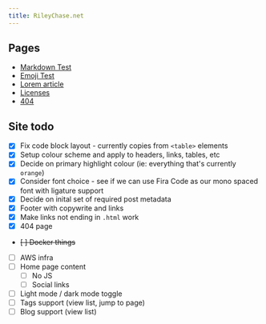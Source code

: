 ```yaml
---
title: RileyChase.net
---
```


## Pages

- [Markdown Test](/markdown_test.html)
- [Emoji Test](/emoji_test.html)
- [Lorem article](/lorem_article.html)
- [Licenses](/licenses.html)
- [404](/404.html)

## Site todo

- [x] Fix code block layout - currently copies from `<table>` elements
- [x] Setup colour scheme and apply to headers, links, tables, etc
- [x] Decide on primary highlight colour (ie: everything that's currently `orange`)
- [x] Consider font choice - see if we can use Fira Code as our mono spaced font with ligature support
- [x] Decide on inital set of required post metadata
- [x] Footer with copywrite and links
- [x] Make links not ending in `.html` work
- [x] 404 page
- ~~[ ] Docker things~~
- [ ] AWS infra
- [ ] Home page content
  - [ ] No JS
  - [ ] Social links
- [ ] Light mode / dark mode toggle
- [ ] Tags support (view list, jump to page)
- [ ] Blog support (view list)
